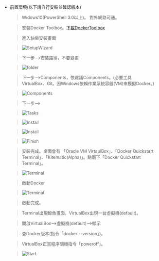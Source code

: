 *   前置環境(以下請自行安裝並確認版本)
    > Widows10(PowerShell 3.0以上)。
    > 對外網路可通。

    > 安裝Docker Toolbox。[下載DockerToolbox](https://www.docker.com/products/docker-toolbox)

    > 進入快樂安裝畫面

    > ![SetupWizard](../master/images/docker1.PNG)

    > 下一步-->安裝路徑，不要變更

    > ![folder](../master/images/docker2.PNG)

    > 下一步-->Components，依建議Components。(必要工具VirtualBox、Git。因Windows依賴作業系統容器(VM)來模擬Docker。)

    > ![Components](../master/images/docker3.PNG)

    > 下一步-->

    > ![Tasks](../master/images/docker4.PNG)

    > ![Install](../master/images/docker5.PNG)

    > ![Install](../master/images/docker6.PNG)

    > ![Finish](../master/images/docker7.PNG)

    > 安裝完成。桌面會有 「Oracle VM VirtaulBox」、「Docker Quickstart Terminal」、「Kitematic(Alpha)」。點兩下「Docker Quickstart Terminal」。

    > ![Terminal](../master/images/docker8.PNG)

    > 啟動Docker

    > ![Terminal](../master/images/docker9.PNG)

    > 啟動完成。
    
    > Terminal出現鯨魚畫面，VirtualBox出現一台虛擬機(default)。
    
    > 開啟VirtualBox-->虛擬機(default)-->顯示

    > 查Docker版本(指令「docker --version」)。

    > VirtualBox正當程序關機指令「poweroff」。
    
    > ![Start](../master/images/docker10.PNG)
